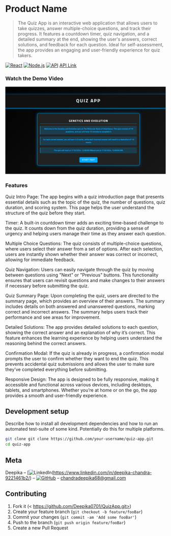 # Product Name
> The Quiz App is an interactive web application that allows users to take quizzes, answer multiple-choice questions, and track their progress. It features a countdown timer, quiz navigation, and a detailed summary at the end, showing the user's answers, correct solutions, and feedback for each question. Ideal for self-assessment, the app provides an engaging and user-friendly experience for quiz takers.

[![React][react-image]](https://reactjs.org/)
[![Node.js][node-image]](https://nodejs.org/)
[![API][api-image]](https://developer.mozilla.org/en-US/docs/Web/API)
[API Link](https://api.jsonserve.com/Uw5CrX)

### Watch the Demo Video

[![Watch the demo](https://github.com/Deepika0701/QuizApp/blob/master/src/assets/quizApp.png)](https://drive.google.com/file/d/1NzMasou2wUOdKImxwIpgAOXU1P_ymrV4/view?usp=sharing)



### Features
Quiz Intro Page: The app begins with a quiz introduction page that presents essential details such as the topic of the quiz, the number of questions, quiz duration, and scoring system. This page helps the user understand the structure of the quiz before they start.

Timer: A built-in countdown timer adds an exciting time-based challenge to the quiz. It counts down from the quiz duration, providing a sense of urgency and helping users manage their time as they answer each question.

Multiple Choice Questions: The quiz consists of multiple-choice questions, where users select their answer from a set of options. After each selection, users are instantly shown whether their answer was correct or incorrect, allowing for immediate feedback.

Quiz Navigation: Users can easily navigate through the quiz by moving between questions using "Next" or "Previous" buttons. This functionality ensures that users can revisit questions and make changes to their answers if necessary before submitting the quiz.

Quiz Summary Page: Upon completing the quiz, users are directed to the summary page, which provides an overview of their answers. The summary includes details on both answered and unanswered questions, marking correct and incorrect answers. The summary helps users track their performance and see areas for improvement.

Detailed Solutions: The app provides detailed solutions to each question, showing the correct answer and an explanation of why it’s correct. This feature enhances the learning experience by helping users understand the reasoning behind the correct answers.

Confirmation Modal: If the quiz is already in progress, a confirmation modal prompts the user to confirm whether they want to end the quiz. This prevents accidental quiz submissions and allows the user to make sure they’ve completed everything before submitting.

Responsive Design: The app is designed to be fully responsive, making it accessible and functional across various devices, including desktops, tablets, and smartphones. Whether you’re at home or on the go, the app provides a smooth and user-friendly experience.





## Development setup

Describe how to install all development dependencies and how to run an automated test-suite of some kind. Potentially do this for multiple platforms.

```sh
git clone git clone https://github.com/your-username/quiz-app.git
cd quiz-app

```



## Meta

Deepika – 
[![LinkedIn][linkedin-image](https://www.linkedin.com/in/deepika-chandra-9221461b2/) – 
[![GitHub](https://upload.wikimedia.org/wikipedia/commons/9/91/Octicons-mark-github.svg)](https://github.com/Deepika0701) – 
chandradeepika68@gmail.com



## Contributing

1. Fork it (< https://github.com/Deepika0701/QuizApp.git>)
2. Create your feature branch (`git checkout -b feature/fooBar`)
3. Commit your changes (`git commit -am 'Add some fooBar'`)
4. Push to the branch (`git push origin feature/fooBar`)
5. Create a new Pull Request

<!-- Markdown link & img dfn's -->
[linkedin-image]:https://upload.wikimedia.org/wikipedia/commons/0/01/LinkedIn_Logo_2013.png
[github-image]:https://upload.wikimedia.org/wikipedia/commons/9/91/Octicons-mark-github.svg
[react-image]: https://img.shields.io/badge/React-%2320232a.svg?style=flat-square&logo=react&logoColor=%2361DAFB
[node-image]: https://img.shields.io/badge/Node.js-%2343853D.svg?style=flat-square&logo=node.js&logoColor=%23ffffff
[api-image]: https://img.shields.io/badge/API-%23f7df1e.svg?style=flat-square&logo=swagger&logoColor=%23ffffff

